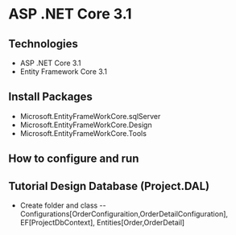 # ASP .NET Core 3.1
## Technologies
- ASP .NET Core 3.1
- Entity Framework Core 3.1
## Install Packages
- Microsoft.EntityFrameWorkCore.sqlServer
- Microsoft.EntityFrameWorkCore.Design
- Microsoft.EntityFrameWorkCore.Tools
## How to configure and run
## Tutorial Design Database (Project.DAL)
- Create folder and class
-- Configurations[OrderConfiguraition,OrderDetailConfiguration], EF[ProjectDbContext], Entities[Order,OrderDetail]  